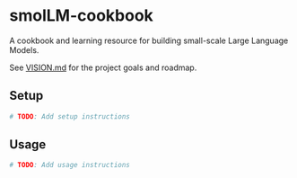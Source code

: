 # smolLM-cookbook

A cookbook and learning resource for building small-scale Large Language Models.

See [VISION.md](VISION.md) for the project goals and roadmap.

## Setup

```bash
# TODO: Add setup instructions
```

## Usage

```bash
# TODO: Add usage instructions
```
